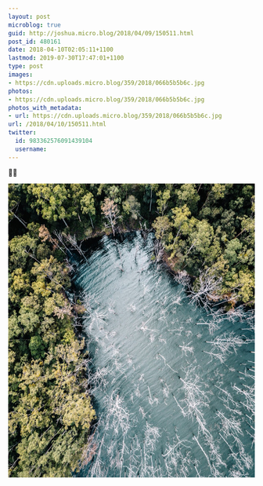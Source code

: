 ```yaml
---
layout: post
microblog: true
guid: http://joshua.micro.blog/2018/04/09/150511.html
post_id: 480161
date: 2018-04-10T02:05:11+1100
lastmod: 2019-07-30T17:47:01+1100
type: post
images:
- https://cdn.uploads.micro.blog/359/2018/066b5b5b6c.jpg
photos:
- https://cdn.uploads.micro.blog/359/2018/066b5b5b6c.jpg
photos_with_metadata:
- url: https://cdn.uploads.micro.blog/359/2018/066b5b5b6c.jpg
url: /2018/04/10/150511.html
twitter:
  id: 983362576091439104
  username: 
---
```

🌲🛁

<img src="uploads/2018/066b5b5b6c.jpg" width="600" height="599" />
